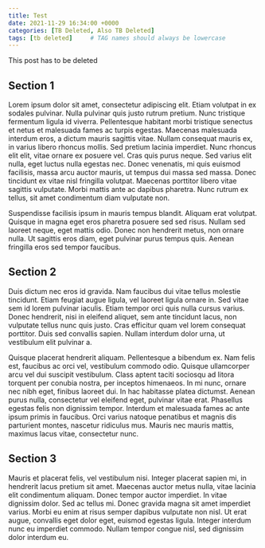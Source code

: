 ```yaml
---
title: Test
date: 2021-11-29 16:34:00 +0000
categories: [TB Deleted, Also TB Deleted]
tags: [tb deleted]     # TAG names should always be lowercase
---
```

This post has to be deleted


## Section 1
Lorem ipsum dolor sit amet, consectetur adipiscing elit. Etiam volutpat in ex sodales pulvinar. Nulla pulvinar quis justo rutrum pretium. Nunc tristique fermentum ligula id viverra. Pellentesque habitant morbi tristique senectus et netus et malesuada fames ac turpis egestas. Maecenas malesuada interdum eros, a dictum mauris sagittis vitae. Nullam consequat mauris ex, in varius libero rhoncus mollis. Sed pretium lacinia imperdiet. Nunc rhoncus elit elit, vitae ornare ex posuere vel. Cras quis purus neque. Sed varius elit nulla, eget luctus nulla egestas nec. Donec venenatis, mi quis euismod facilisis, massa arcu auctor mauris, ut tempus dui massa sed massa. Donec tincidunt ex vitae nisl fringilla volutpat. Maecenas porttitor libero vitae sagittis vulputate. Morbi mattis ante ac dapibus pharetra. Nunc rutrum ex tellus, sit amet condimentum diam vulputate non.

Suspendisse facilisis ipsum in mauris tempus blandit. Aliquam erat volutpat. Quisque in magna eget eros pharetra posuere sed sed risus. Nullam sed laoreet neque, eget mattis odio. Donec non hendrerit metus, non ornare nulla. Ut sagittis eros diam, eget pulvinar purus tempus quis. Aenean fringilla eros sed tempor faucibus.

## Section 2

Duis dictum nec eros id gravida. Nam faucibus dui vitae tellus molestie tincidunt. Etiam feugiat augue ligula, vel laoreet ligula ornare in. Sed vitae sem id lorem pulvinar iaculis. Etiam tempor orci quis nulla cursus varius. Donec hendrerit, nisi in eleifend aliquet, sem ante tincidunt lacus, non vulputate tellus nunc quis justo. Cras efficitur quam vel lorem consequat porttitor. Duis sed convallis sapien. Nullam interdum dolor urna, ut vestibulum elit pulvinar a.

Quisque placerat hendrerit aliquam. Pellentesque a bibendum ex. Nam felis est, faucibus ac orci vel, vestibulum commodo odio. Quisque ullamcorper arcu vel dui suscipit vestibulum. Class aptent taciti sociosqu ad litora torquent per conubia nostra, per inceptos himenaeos. In mi nunc, ornare nec nibh eget, finibus laoreet dui. In hac habitasse platea dictumst. Aenean purus nulla, consectetur vel eleifend eget, pulvinar vitae erat. Phasellus egestas felis non dignissim tempor. Interdum et malesuada fames ac ante ipsum primis in faucibus. Orci varius natoque penatibus et magnis dis parturient montes, nascetur ridiculus mus. Mauris nec mauris mattis, maximus lacus vitae, consectetur nunc.

## Section 3

Mauris et placerat felis, vel vestibulum nisi. Integer placerat sapien mi, in hendrerit lacus pretium sit amet. Maecenas auctor metus nulla, vitae lacinia elit condimentum aliquam. Donec tempor auctor imperdiet. In vitae dignissim dolor. Sed ac tellus mi. Donec gravida magna sit amet imperdiet varius. Morbi eu enim at risus semper dapibus vulputate non nisl. Ut erat augue, convallis eget dolor eget, euismod egestas ligula. Integer interdum nunc eu imperdiet commodo. Nullam tempor congue nisl, sed dignissim dolor interdum eu.
